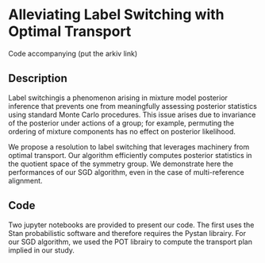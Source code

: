 # Alleviating Label Switching with Optimal Transport

Code accompanying (put the arkiv link)

## Description

Label switchingis a phenomenon arising in mixture model posterior inference that prevents one from meaningfully assessing posterior statistics using standard Monte Carlo procedures. This issue arises due to invariance of the posterior under actions of a group; for example, permuting the ordering of mixture components has no effect on posterior likelihood. 

We propose a resolution to label switching that leverages machinery from optimal transport. 
Our algorithm efficiently computes posterior statistics in the quotient space of the 
symmetry group. We demonstrate here the performances of our SGD algorithm, even in the
case of multi-reference alignment.

## Code

Two jupyter notebooks are provided to present our code. The first uses the Stan probabilistic
software and therefore requires the Pystan librairy. For our SGD algorithm, we used the POT 
librairy to compute the transport plan implied in our study.
